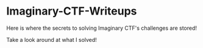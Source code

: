 # Imaginary-CTF-Writeups

Here is where the secrets to solving Imaginary CTF's challenges are stored!

Take a look around at what I solved!
